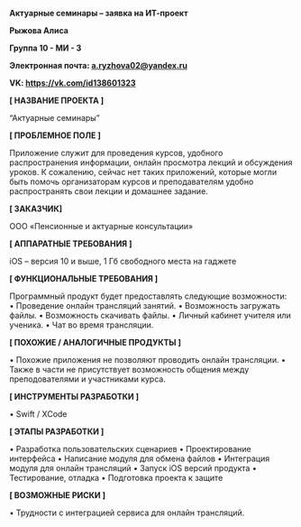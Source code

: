 **Актуарные семинары – заявка на ИТ-проект**

**Рыжова Алиса**

**Группа 10 - МИ - 3**

**Электронная почта: a.ryzhova02@yandex.ru**

**VK: https://vk.com/id138601323**


**[ НАЗВАНИЕ ПРОЕКТА ]**

“Актуарные семинары”

**[ ПРОБЛЕМНОЕ ПОЛЕ ]**

Приложение служит для проведения курсов, удобного распространения информации, онлайн просмотра лекций и обсуждения уроков. К сожалению, сейчас нет таких приложений, которые могли быть помочь организаторам курсов и преподавателям удобно распространять свои лекции и домашнее задание.

**[ ЗАКАЗЧИК]**

ООО «Пенсионные и актуарные консультации»

**[ АППАРАТНЫЕ ТРЕБОВАНИЯ ]** 

iOS – версия 10 и выше, 1 Гб свободного места на гаджете

 **[ ФУНКЦИОНАЛЬНЫЕ ТРЕБОВАНИЯ ]**

Программный продукт будет предоставлять следующие возможности:
•	Проведение онлайн трансляций занятий.
•	Возможность загружать файлы.
•	Возможность скачивать файлы.
•	Личный кабинет учителя или ученика.
•	Чат во время трансляции.

**[ ПОХОЖИЕ / АНАЛОГИЧНЫЕ ПРОДУКТЫ ]**

• Похожие приложения не позволяют проводить онлайн трансляции.
• Также в части не присутствует возможность общения между преподователями и участниками курса.

**[ ИНСТРУМЕНТЫ РАЗРАБОТКИ ]**

•	Swift / XCode 

**[ ЭТАПЫ РАЗРАБОТКИ ]**

•	Разработка пользовательских сценариев
•	Проектирование интерфейса
•	Написание модуля для обмена файлов 
•	Интеграция модуля для онлайн трансляций
•	Запуск iOS версий продукта
•	Тестирование, отладка
•	Подготовка проекта к защите

**[ ВОЗМОЖНЫЕ РИСКИ ]**

•	Трудности с интеграцией сервиса для онлайн трансляций.
